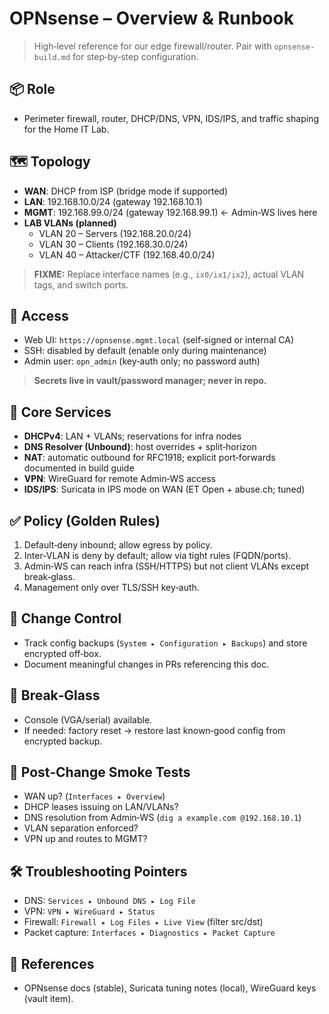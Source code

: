 # OPNsense – Overview & Runbook

> High‑level reference for our edge firewall/router. Pair with `opnsense-build.md` for step‑by‑step configuration.

## 📦 Role
- Perimeter firewall, router, DHCP/DNS, VPN, IDS/IPS, and traffic shaping for the Home IT Lab.

## 🗺️ Topology
- **WAN**: DHCP from ISP (bridge mode if supported)
- **LAN**: 192.168.10.0/24 (gateway 192.168.10.1)
- **MGMT**: 192.168.99.0/24 (gateway 192.168.99.1)  ← Admin‑WS lives here
- **LAB VLANs (planned)**
  - VLAN 20 – Servers (192.168.20.0/24)
  - VLAN 30 – Clients (192.168.30.0/24)
  - VLAN 40 – Attacker/CTF (192.168.40.0/24)

> **FIXME:** Replace interface names (e.g., `ix0/ix1/ix2`), actual VLAN tags, and switch ports.

## 🔐 Access
- Web UI: `https://opnsense.mgmt.local` (self‑signed or internal CA)
- SSH: disabled by default (enable only during maintenance)
- Admin user: `opn_admin` (key‑auth only; no password auth)

> **Secrets live in vault/password manager; never in repo.**

## 🧩 Core Services
- **DHCPv4**: LAN + VLANs; reservations for infra nodes
- **DNS Resolver (Unbound)**: host overrides + split‑horizon
- **NAT**: automatic outbound for RFC1918; explicit port‑forwards documented in build guide
- **VPN**: WireGuard for remote Admin‑WS access
- **IDS/IPS**: Suricata in IPS mode on WAN (ET Open + abuse.ch; tuned)

## ✅ Policy (Golden Rules)
1. Default‑deny inbound; allow egress by policy.
2. Inter‑VLAN is deny by default; allow via tight rules (FQDN/ports).
3. Admin‑WS can reach infra (SSH/HTTPS) but not client VLANs except break‑glass.
4. Management only over TLS/SSH key‑auth.

## 🔄 Change Control
- Track config backups (`System ▸ Configuration ▸ Backups`) and store encrypted off‑box.
- Document meaningful changes in PRs referencing this doc.

## 🧯 Break‑Glass
- Console (VGA/serial) available.
- If needed: factory reset → restore last known‑good config from encrypted backup.

## 🧪 Post‑Change Smoke Tests
- WAN up? (`Interfaces ▸ Overview`)
- DHCP leases issuing on LAN/VLANs?
- DNS resolution from Admin‑WS (`dig a example.com @192.168.10.1`)
- VLAN separation enforced?
- VPN up and routes to MGMT?

## 🛠️ Troubleshooting Pointers
- DNS: `Services ▸ Unbound DNS ▸ Log File`
- VPN: `VPN ▸ WireGuard ▸ Status`
- Firewall: `Firewall ▸ Log Files ▸ Live View` (filter src/dst)
- Packet capture: `Interfaces ▸ Diagnostics ▸ Packet Capture`

## 📎 References
- OPNsense docs (stable), Suricata tuning notes (local), WireGuard keys (vault item).
